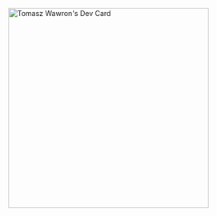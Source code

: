 <a href="https://app.daily.dev/Tomyleexrp"><img src="https://api.daily.dev/devcards/6c6445faa71d4c2eaa53b97c7dbd641f.png?r=hsd" width="400" alt="Tomasz Wawron's Dev Card"/></a>
